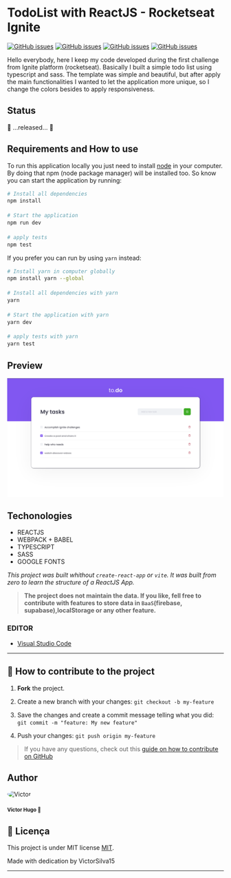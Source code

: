 # TodoList with ReactJS - Rocketseat Ignite

<a href="https://pt-br.reactjs.org/" target="blank"><img alt="GitHub issues" src="https://img.shields.io/static/v1?label=&message=reactjs&color=gray&style=for-the-badge&logo=react"></a>
<a href="https://sass-lang.com/" target="blank"><img alt="GitHub issues" src="https://img.shields.io/static/v1?label=&message=sass&color=gray&style=for-the-badge&logo=sass"></a>
<a href="https://www.typescriptlang.org/" target="blank"><img alt="GitHub issues" src="https://img.shields.io/static/v1?label=&message=typescript&color=gray&style=for-the-badge&logo=typescript"></a>
<a href="https://jestjs.io/pt-BR/" target="blank"><img alt="GitHub issues" src="https://img.shields.io/static/v1?label=&message=jest&color=gray&style=for-the-badge&logo=jest"></a>

Hello everybody, here I keep my code developed during the first challenge from Ignite platform (rocketseat). Basically I built a simple todo list using typescript and sass. The template was simple and beautiful, but after apply the main functionalities I wanted to let the application more unique, so I change the colors besides to apply responsiveness.

## Status

🚀 ...released... 🚀

## Requirements and How to use

To run this application locally you just need to install [node](https://nodejs.org/en/) in your computer. By doing that npm (node package manager) will be installed too. So know you can start the application by running:

```bash
# Install all dependencies
npm install

# Start the application
npm run dev

# apply tests
npm test
```

If you prefer you can run by using `yarn` instead:

```bash
# Install yarn in computer globally
npm install yarn --global

# Install all dependencies with yarn
yarn

# Start the application with yarn
yarn dev

# apply tests with yarn
yarn test
```

## Preview

<img src="./.github/preview.png" alt="preview image"/>

## Techonologies

- REACTJS
- WEBPACK + BABEL
- TYPESCRIPT
- SASS
- GOOGLE FONTS

_This project was built whithout `create-react-app` or `vite`. It was built from zero to learn the structure of a ReactJS App._

> **The project does not maintain the data. If you like, fell free to contribute with features to store data in `BaaS`(firebase, supabase),localStorage or any other feature.**

### EDITOR

- [Visual Studio Code](https://code.visualstudio.com/)

---

## 💪 How to contribute to the project

1. **Fork** the project.

2. Create a new branch with your changes: `git checkout -b my-feature`

3. Save the changes and create a commit message telling what you did: `git commit -m "feature: My new feature"`

4. Push your changes: `git push origin my-feature`

> If you have any questions, check out this [guide on how to contribute on GitHub](./CONTRIBUTING.md)

## Author

<div>
<img style="border-radius: 50%"  src="https://avatars.githubusercontent.com/u/70340221?v=4"  width="100px;"  alt="Victor"/>

<sub><b>Victor Hugo 🚀</b></sub>

## 📝 Licença

This project is under MIT license [MIT](./LICENSE).

Made with dedication by VictorSilva15

---
